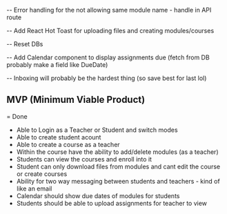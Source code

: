 <!-- -- Add a module component for course details page -->

<!-- -- Re-design the left side bar nav on course details -->

<!-- -- Update buttons for course details -->

<!-- -- Add a landing page on /landing (maybe) -->

<!-- -- Implement createCourse modal -->

<!-- -- Implement mongoDB createCourse -->
<!-- -- Design the login page -->

<!-- Create Course:
id: ObjectID
courseName: Calc 101
subject: Math
description: lorem ipsums
published: True
term: "2023-2024" -->

<!-- -- Fetch DB Data for Dashboard -->
<!-- -- Update routing for the courses/[course-name] -->
<!-- -- Show default initial sample module as first module
-- Subsequent modules will be the DB ones

-- Use Supabase for the files - File structure something like below

-- modules -> courseName -> moduleName -> fileData -->
<!-- -- Nicer Module Name form -->
<!-- -- Add descriptions for Who We Help
-- Update Pricing Cards to reflect Who We Help -->
<!-- -- Update README.md to show what the project is and etc -->
<!-- -- Add Hooks  -->

<!-- -- Update Modals with backdrop that you can click out of to close -->

<!-- -- Add Next Auth with credentials
-- Add singup route for nextauth
-- useSessions for auth (!auth redirect to /login) -->

<!-- -- Add helpers for mongoDB connecting and etc to DRY up code -->

<!-- -- Also update avatar for profile based on auth name so everyone has a unique avatar -->

<!-- ---------------------------------TODO BELOW--------------------------------- -->

-- Error handling for the not allowing same module name - handle in API route

-- Add React Hot Toast for uploading files and creating modules/courses

-- Reset DBs

-- Add Calendar component to display assignments due (fetch from DB probably make a field like DueDate)

-- Inboxing will probably be the hardest thing (so save best for last lol)

<!--  #####################################################-->

## MVP (Minimum Viable Product)

<!--  --> = Done

- Able to Login as a Teacher or Student and switch modes
- Able to create student acount
- Able to create a course as a teacher
- Within the course have the ability to add/delete modules (as a teacher)
- Students can view the courses and enroll into it
- Student can only download files from modules and cant edit the course or create courses
- Ability for two way messaging between students and teachers - kind of like an email
- Calendar should show due dates of modules for students
- Students should be able to upload assignments for teacher to view
